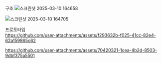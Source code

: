구조 
![스크린샷 2025-03-10 164658](https://github.com/user-attachments/assets/1c4b1278-f14a-4841-953f-c154d7a3b94a)

![스크린샷 2025-03-10 164705](https://github.com/user-attachments/assets/98087eda-affc-45a5-ae3b-da6b66a33f75)


프로토타입  
https://github.com/user-attachments/assets/f293632b-f025-41cc-82e4-62a159865c62




https://github.com/user-attachments/assets/70420321-1cea-4b2d-8503-9dbf375a5501



